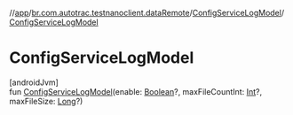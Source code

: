 //[app](../../../index.md)/[br.com.autotrac.testnanoclient.dataRemote](../index.md)/[ConfigServiceLogModel](index.md)/[ConfigServiceLogModel](-config-service-log-model.md)

# ConfigServiceLogModel

[androidJvm]\
fun [ConfigServiceLogModel](-config-service-log-model.md)(enable: [Boolean](https://kotlinlang.org/api/latest/jvm/stdlib/kotlin/-boolean/index.html)?, maxFileCountInt: [Int](https://kotlinlang.org/api/latest/jvm/stdlib/kotlin/-int/index.html)?, maxFileSize: [Long](https://kotlinlang.org/api/latest/jvm/stdlib/kotlin/-long/index.html)?)
